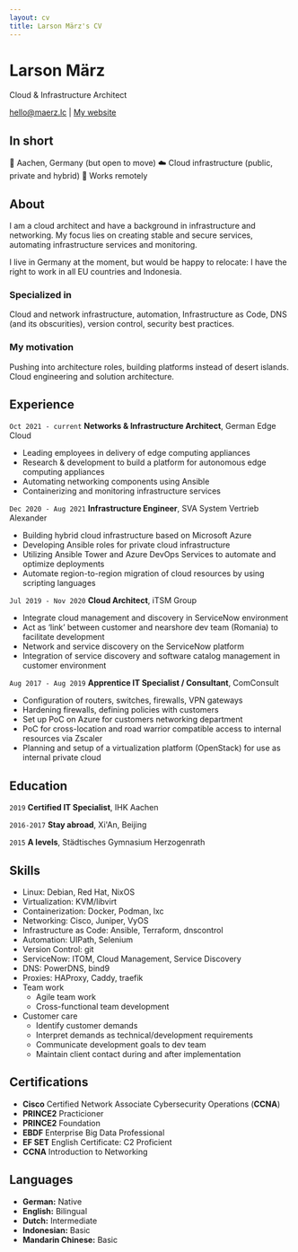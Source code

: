 ```yaml
---
layout: cv
title: Larson März's CV
---
```

# Larson März
Cloud & Infrastructure Architect

<div id="webaddress">
<a href="hello@maerz.lc">hello@maerz.lc</a>
| <a href="https://maerz.lc">My website</a>
</div>


## In short

📍 Aachen, Germany (but open to move)
☁️ Cloud infrastructure (public, private and hybrid)
🏡 Works remotely


## About

I am a cloud architect and have a background in infrastructure and networking. My focus lies on creating stable and secure services, automating infrastructure services and monitoring.

I live in Germany at the moment, but would be happy to relocate: I have the right to work in all EU countries and Indonesia.


### Specialized in

Cloud and network infrastructure, automation, Infrastructure as Code, DNS (and its obscurities), version control, security best practices.


### My motivation

Pushing into architecture roles, building platforms instead of desert islands.
Cloud engineering and solution architecture.


## Experience

`Oct 2021 - current`
__Networks & Infrastructure Architect__, German Edge Cloud

- Leading employees in delivery of edge computing appliances
- Research & development to build a platform for autonomous edge computing appliances
- Automating networking components using Ansible
- Containerizing and monitoring infrastructure services

`Dec 2020 - Aug 2021`
__Infrastructure Engineer__, SVA System Vertrieb Alexander

- Building hybrid cloud infrastructure based on Microsoft Azure
- Developing Ansible roles for private cloud infrastructure
- Utilizing Ansible Tower and Azure DevOps Services to automate and optimize deployments
- Automate region-to-region migration of cloud resources by using scripting languages

`Jul 2019 - Nov 2020`
__Cloud Architect__, iTSM Group
- Integrate cloud management and discovery in ServiceNow environment
- Act as ‘link’ between customer and nearshore dev team (Romania) to facilitate development
- Network and service discovery on the ServiceNow platform
- Integration of service discovery and software catalog management in customer environment

`Aug 2017 - Aug 2019`
__Apprentice IT Specialist / Consultant__, ComConsult
- Configuration of routers, switches, firewalls, VPN gateways
- Hardening firewalls, defining policies with customers
- Set up PoC on Azure for customers networking department
- PoC for cross-location and road warrior compatible access to internal resources via Zscaler
- Planning and setup of a virtualization platform (OpenStack) for use as internal private cloud


## Education

`2019`
__Certified IT Specialist__, IHK Aachen

`2016-2017`
__Stay abroad__, Xi'An, Beijing

`2015`
__A levels__, Städtisches Gymnasium Herzogenrath


## Skills

- Linux: Debian, Red Hat, NixOS
- Virtualization: KVM/libvirt
- Containerization: Docker, Podman, lxc
- Networking: Cisco, Juniper, VyOS
- Infrastructure as Code: Ansible, Terraform, dnscontrol
- Automation: UIPath, Selenium
- Version Control: git
- ServiceNow: ITOM, Cloud Management, Service Discovery
- DNS: PowerDNS, bind9
- Proxies: HAProxy, Caddy, traefik
- Team work
  - Agile team work
  - Cross-functional team development
- Customer care
  - Identify customer demands
  - Interpret demands as technical/development requirements
  - Communicate development goals to dev team
  - Maintain client contact during and after implementation


## Certifications

- **Cisco** Certified Network Associate Cybersecurity Operations (**CCNA**)
- **PRINCE2** Practicioner
- **PRINCE2** Foundation
- **EBDF** Enterprise Big Data Professional
- **EF SET** English Certificate: C2 Proficient
- **CCNA** Introduction to Networking


## Languages

- **German:** Native
- **English:** Bilingual
- **Dutch:** Intermediate
- **Indonesian:** Basic
- **Mandarin Chinese:** Basic

<!-- ### Footer

Last updated: September 2022 -->
